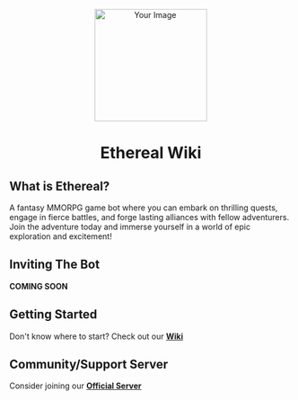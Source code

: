 <p align="center">
  <img src="https://github.com/AshTheDeveloper/Ethereal/assets/97385822/175f3ebf-1f0d-4f81-be71-37672980d35a/ae42c667bba11244fd1a2f59e63605a0.jpg" alt="Your Image" width="200">
</p>

<h1 align="center">Ethereal Wiki</h1>





## What is Ethereal?
A fantasy MMORPG game bot where you can embark on thrilling quests, engage in fierce battles, and forge lasting alliances with fellow adventurers. Join the adventure today and immerse yourself in a world of epic exploration and excitement!

## Inviting The Bot
**COMING SOON**

## Getting Started
Don't know where to start? Check out our [**Wiki**](https://github.com/TheHQE/Empremix/blob/master/Documentation/README.MD)

## Community/Support Server
Consider joining our [**Official Server**](https://discord.gg/eekqdaZhCj)
